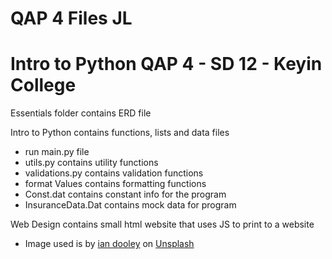 # QAP 4 Files JL

# **Intro to Python QAP 4 - SD 12 - Keyin College**

Essentials folder contains ERD file

Intro to Python contains functions, lists and data files

* run main.py file
* utils.py contains utility functions
* validations.py contains validation functions
* format Values contains formatting functions
* Const.dat contains constant info for the program
* InsuranceData.Dat contains mock data for program

Web Design contains small html website that uses JS to print to a website

* Image used is by [ian dooley](https://unsplash.com/@sadswim?utm_content=creditCopyText&utm_medium=referral&utm_source=unsplash) on [Unsplash](https://unsplash.com/photos/white-and-teal-metal-motel-signage-aaAllJ6bmac?utm_content=creditCopyText&utm_medium=referral&utm_source=unsplash)
